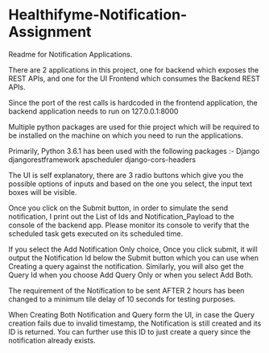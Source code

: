 # Healthifyme-Notification-Assignment

Readme for Notification Applications.

There are 2 applications in this project, one for backend which exposes the REST APIs, and one for the UI Frontend which consumes the Backend REST APIs.

Since the port of the rest calls is hardcoded in the frontend application, the backend application needs to run on 127.0.0.1:8000

Multiple python packages are used for thie project which will be required to be installed on the machine on which you need to run the applications.

Primarily, Python 3.6.1 has been used with the following packages :-
	Django
	djangorestframework
	apscheduler
	django-cors-headers

The UI is self explanatory, there are 3 radio buttons which give you the possible options of inputs and based on the one you select, the input text boxes will be visible.

Once you click on the Submit button, in order to simulate the send notification, I print out the List of Ids and Notification_Payload to the console of the backend app. Please monitor its console to verify that the scheduled task gets executed on its scheduled time.

If you select the Add Notification Only choice, Once you click submit, it will output the Notification Id below the Submit button which you can use when Creating a query against the notification.
Similarly, you will also get the Query Id when you choose Add Query Only or when you select Add Both.

The requirement of the Notification to be sent AFTER 2 hours has been changed to a minimum tile delay of 10 seconds for testing purposes.

When Creating Both Notification and Query form the UI, in case the Query creation fails due to invalid timestamp, the Notification is still created and its ID is returned. You can further use this ID to just create a query since the notification already exists.

